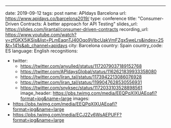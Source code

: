 ---
date: 2019-09-12
tags: post
name: APIdays Barcelona
url: https://www.apidays.co/barcelona2019/
type: conference
title: "Consumer-Driven Contracts: A better approach for API Testing"
slides_url: https://slides.com/lirantal/consumer-driven-contracts
recording_url: https://www.youtube.com/watch?v=zfGKX5iKSis&list=PLmEaqnTJ40Oqo9VlbcUakVmFZgx5weLrs&index=25&t=141s&ab_channel=apidays
city: Barcelona
country: Spain
country_code: ES
language: English
recognitions:
  - twitter:
    - https://twitter.com/anyulled/status/1172079037189152768
    - https://twitter.com/APIdaysGlobal/status/1162621839933358080
    - https://twitter.com/liran_tal/status/1173942213086076928
    - https://twitter.com/liran_tal/status/1199047628530556931
    - https://twitter.com/snyksec/status/1172033103528898561
image_header: https://pbs.twimg.com/media/EEQPqXlXUAEoafi?format=jpg&name=large
images:
  - https://pbs.twimg.com/media/EEQPqXlXUAEoafi?format=jpg&name=large
  - https://pbs.twimg.com/media/ECJ2Zv6WsAEPUFF?format=jpg&name=large

